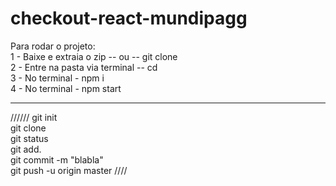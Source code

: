 # checkout-react-mundipagg

Para rodar o projeto: <br>
1 - Baixe e extraia o zip -- ou -- git clone<br>
2 - Entre na pasta via terminal -- cd <br>
3 - No terminal - npm i<br>
4 - No terminal - npm start<br>
<hr>
////// git init<br>
git clone<br>
git status<br>
git add.<br>
git commit -m "blabla"<br>
git push -u origin master ////<br>
